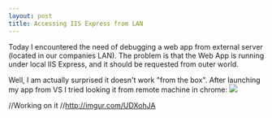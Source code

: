 ```yaml
---
layout: post
title: Accessing IIS Express from LAN
---
```


Today I encountered the need of debugging a web app from external server (located in our companies LAN). The problem is that the Web App is running under local IIS Express, and it should be requested from outer world.

Well, I am actually surprised it doesn't work "from the box". After launching my app from VS I tried looking it from remote machine in chrome:
![](http://i.imgur.com/uRw1O7s.png)

//Working on it
//http://imgur.com/UDXohJA
